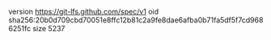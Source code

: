version https://git-lfs.github.com/spec/v1
oid sha256:20b0d709cbd70051e8ffc12b81c2a9fe8dae6afba0b71fa5df5f7cd9686251fc
size 5237
